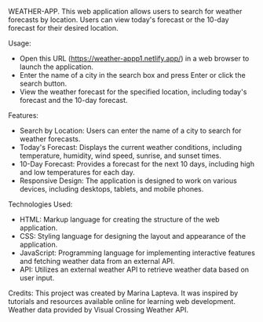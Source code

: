 WEATHER-APP.
This web application allows users to search for weather forecasts by location. Users can view today's forecast or the 10-day forecast for their desired location.

Usage:
- Open this URL (https://weather-appp1.netlify.app/) in a web browser to launch the application.
- Enter the name of a city in the search box and press Enter or click the search button.
- View the weather forecast for the specified location, including today's forecast and the 10-day forecast.

Features:
- Search by Location: Users can enter the name of a city to search for weather forecasts.
- Today's Forecast: Displays the current weather conditions, including temperature, humidity, wind speed, sunrise, and sunset times.
- 10-Day Forecast: Provides a forecast for the next 10 days, including high and low temperatures for each day.
- Responsive Design: The application is designed to work on various devices, including desktops, tablets, and mobile phones.

Technologies Used:
- HTML: Markup language for creating the structure of the web application.
- CSS: Styling language for designing the layout and appearance of the application.
- JavaScript: Programming language for implementing interactive features and fetching weather data from an external API.
- API: Utilizes an external weather API to retrieve weather data based on user input.

Credits:
This project was created by Marina Lapteva. It was inspired by tutorials and resources available online for learning web development.
Weather data provided by Visual Crossing Weather API.
